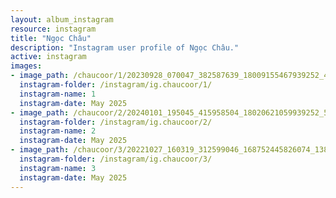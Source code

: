 ```yaml
---
layout: album_instagram
resource: instagram
title: "Ngọc Châu"
description: "Instagram user profile of Ngọc Châu."
active: instagram
images: 
- image_path: /chaucoor/1/20230928_070047_382587639_18009155467939252_4731554120739510917_n.jpg
  instagram-folder: /instagram/ig.chaucoor/1/
  instagram-name: 1
  instagram-date: May 2025
- image_path: /chaucoor/2/20240101_195045_415958504_18020621059939252_50195986299575693_n.jpg
  instagram-folder: /instagram/ig.chaucoor/2/
  instagram-name: 2
  instagram-date: May 2025
- image_path: /chaucoor/3/20221027_160319_312599046_168752445826074_1381738040137711037_n.jpg
  instagram-folder: /instagram/ig.chaucoor/3/
  instagram-name: 3
  instagram-date: May 2025
---
```

